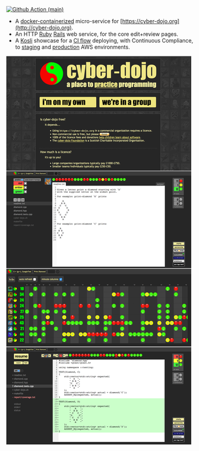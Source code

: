 [![Github Action (main)](https://github.com/cyber-dojo/web/actions/workflows/main.yml/badge.svg)](https://github.com/cyber-dojo/web/actions)

- A [docker-containerized](https://hub.docker.com/r/cyberdojo/web/tags) micro-service for [https://cyber-dojo.org](http://cyber-dojo.org).
- An HTTP [Ruby](https://www.ruby-lang.org) [Rails](https://rubyonrails.org/) web service, for the core edit+review pages.
- A [Kosli](https://www.kosli.com/) showcase for a [CI flow](https://app.kosli.com/cyber-dojo/flows/web/trails/) 
  deploying, with Continuous Compliance, to [staging](https://app.kosli.com/cyber-dojo/environments/aws-beta/snapshots/) and [production](https://app.kosli.com/cyber-dojo/environments/aws-prod/snapshots/) AWS environments.


![cyber-dojo.org home page](https://github.com/cyber-dojo/cyber-dojo/blob/master/shared/home_page_snapshot.png)
